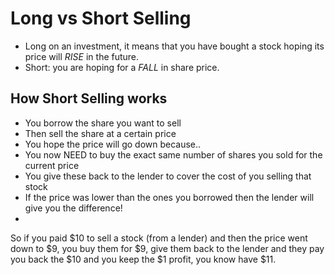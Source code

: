 # Long vs Short Selling
* Long on an investment, it means that you have bought a stock hoping its price will *RISE* in the future. 
* Short: you are hoping for a *FALL* in share price.

## How Short Selling works
* You borrow the share you want to sell
* Then sell the share at a certain price
* You hope the price will go down because..
* You now NEED to buy the exact same number of shares you sold for the current price
* You give these back to the lender to cover the cost of you selling that stock
* If the price was lower than the ones you borrowed then the lender will give you the difference!
* 

So if you paid $10 to sell a stock (from a lender) and then the price went down to $9, you buy them for $9, give them back to the lender and they pay you back the $10 and you keep the $1 profit, you know have $11.
